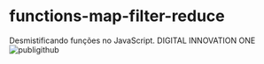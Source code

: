 # functions-map-filter-reduce
Desmistificando funções no JavaScript. DIGITAL INNOVATION ONE
![publigithub](https://user-images.githubusercontent.com/62730168/117685495-5e443c00-b18c-11eb-8b8e-2d893f437f53.png)

